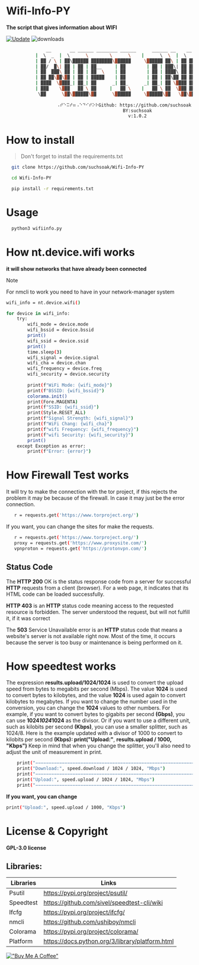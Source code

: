 # Wifi-Info-PY

**The script that gives information about WIFI**

[![Update](https://github.com/suchsoak/Wifi-Info-PY/actions/workflows/update.yml/badge.svg)](https://github.com/suchsoak/Wifi-Info-PY/actions/workflows/update.yml)
![downloads](https://img.shields.io/github/downloads/suchsoak/Wifi-Info-PY/total.svg)

```sh
               __       __ ______ ________ ______      ______ __    __ ________  ______  
           |  \  _  |  \      \        \      \    |      \  \  |  \        \/      \ 
           | ▓▓ / \ | ▓▓\▓▓▓▓▓▓ ▓▓▓▓▓▓▓▓\▓▓▓▓▓▓     \▓▓▓▓▓▓ ▓▓\ | ▓▓ ▓▓▓▓▓▓▓▓  ▓▓▓▓▓▓
           | ▓▓/  ▓\| ▓▓ | ▓▓ | ▓▓__     | ▓▓        | ▓▓ | ▓▓▓\| ▓▓ ▓▓__   | ▓▓  | ▓▓
           | ▓▓  ▓▓▓\ ▓▓ | ▓▓ | ▓▓  \    | ▓▓        | ▓▓ | ▓▓▓▓\ ▓▓ ▓▓  \  | ▓▓  | ▓▓
           | ▓▓ ▓▓\▓▓\▓▓ | ▓▓ | ▓▓▓▓▓    | ▓▓        | ▓▓ | ▓▓\▓▓ ▓▓ ▓▓▓▓▓  | ▓▓  | ▓▓
           | ▓▓▓▓  \▓▓▓▓_| ▓▓_| ▓▓      _| ▓▓_      _| ▓▓_| ▓▓ \▓▓▓▓ ▓▓     | ▓▓__/ ▓▓
           | ▓▓▓    \▓▓▓   ▓▓ \ ▓▓     |   ▓▓ \    |   ▓▓ \ ▓▓  \▓▓▓ ▓▓      \▓▓    ▓▓
            \▓▓      \▓▓\▓▓▓▓▓▓\▓▓      \▓▓▓▓▓▓     \▓▓▓▓▓▓\▓▓   \▓▓\▓▓       \▓▓▓▓▓▓
           
                   ⠠⠞⠑⠭⠞⠶⠠⠑⠙⠊⠞⠕⠗Github: https://github.com/suchsoak⠠⠞⠑⠭⠞⠶⠠⠑⠙⠊⠞⠕⠗
                                            BY:suchsoak
                                              v:1.0.2
```

# How to install

> Don't forget to install the requirements.txt

```sh
  git clone https://github.com/suchsoak/Wifi-Info-PY
```

```sh
  cd Wifi-Info-PY
```

```sh
  pip install -r requirements.txt
```

# Usage

```sh
  python3 wifiinfo.py
```

# How nt.device.wifi works

**it will show networks that have already been connected**

>[!NOTE]
> For nmcli to work you need to have in your network-manager system

```sh
wifi_info = nt.device.wifi()

for device in wifi_info:
    try:
        wifi_mode = device.mode
        wifi_bssid = device.bssid
        print()
        wifi_ssid = device.ssid
        print()
        time.sleep(3)
        wifi_signal = device.signal
        wifi_cha = device.chan
        wifi_frequency = device.freq
        wifi_security = device.security
        
        print(f"WiFi Mode: {wifi_mode}")
        print(f"BSSID: {wifi_bssid}")
        colorama.init()
        print(Fore.MAGENTA)
        print(f"SSID: {wifi_ssid}")
        print(Style.RESET_ALL)
        print(f"Signal Strength: {wifi_signal}")
        print(f"WiFi Chang: {wifi_cha}")
        print(f"wifi Frequency: {wifi_frequency}")
        print(f"wifi Security: {wifi_security}")
        print()
    except Exception as error:
        print(f"Error: {error}")
```

# How Firewall Test works

It will try to make the connection with the tor project, if this rejects the problem it may be because of the firewall. In case it may just be the error connection.

```sh
   r = requests.get('https://www.torproject.org/')
```
If you want, you can change the sites for make the requests.

```sh
   r = requests.get('https://www.torproject.org/')
   proxy = requests.get('https://www.proxysite.com/')
   vpnproton = requests.get('https://protonvpn.com/')
```
## Status Code

The **HTTP 200** OK is the status response code from a server for successful **HTTP** requests from a client (browser). For a web page, it indicates that its HTML code can be loaded successfully. 

**HTTP 403** is an **HTTP** status code meaning access to the requested resource is forbidden. The server understood the request, but will not fulfill it, if it was correct

The **503** Service Unavailable error is an **HTTP** status code that means a website's server is not available right now. Most of the time, it occurs because the server is too busy or maintenance is being performed on it. 

# How speedtest works

The expression **results.upload/1024/1024** is used to convert the upload speed from bytes to megabits per second (Mbps). The value **1024** is used to convert bytes to kilobytes, and the value **1024** is used again to convert kilobytes to megabytes. If you want to change the number used in the conversion, you can change the **1024** values to other numbers. For example, if you want to convert bytes to gigabits per second **(Gbps)**, you can use **1024*1024*1024** as the divisor. Or if you want to use a different unit, such as kilobits per second **(Kbps)**, you can use a smaller splitter, such as 1024/8. Here is the example updated with a divisor of 1000 to convert to kilobits per second **(Kbps): print("Upload:"**, **results.upload / 1000, "Kbps")** Keep in mind that when you change the splitter, you'll also need to adjust the unit of measurement in print.

```sh
    print("−−−−−−−−−−−−−−−−−−−−−−−−−−−−−−−−−−−−−−−−−−−−−−−−−−−−−−−−−−−−−−−−−−")
    print("Download:", speed.download / 1024 / 1024, "Mbps")
    print("−−−−−−−−−−−−−−−−−−−−−−−−−−−−−−−−−−−−−−−−−−−−−−−−−−−−−−−−−−−−−−−−−−")
    print("Upload:", speed.upload / 1024 / 1024, "Mbps")
    print("−−−−−−−−−−−−−−−−−−−−−−−−−−−−−−−−−−−−−−−−−−−−−−−−−−−−−−−−−−−−−−−−−−")
```
**If you want, you can change**

```sh
print("Upload:", speed.upload / 1000, "Kbps")
```
# License & Copyright

**GPL-3.0 license**

## Libraries:

| Libraries |  Links |
| ------ | ------ |
| Psutil | https://pypi.org/project/psutil/
| Speedtest |  https://github.com/sivel/speedtest-cli/wiki
| Ifcfg |  https://pypi.org/project/ifcfg/
| nmcli |  https://github.com/ushiboy/nmcli
| Colorama |  https://pypi.org/project/colorama/
| Platform |  https://docs.python.org/3/library/platform.html

[!["Buy Me A Coffee"](https://www.buymeacoffee.com/assets/img/custom_images/orange_img.png)](https://www.buymeacoffee.com/m100047r)



